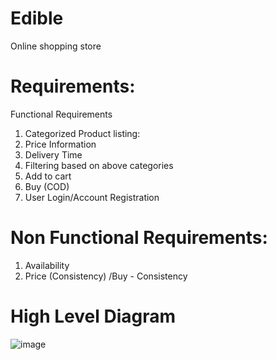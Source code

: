 # Edible
Online shopping store

# Requirements:

Functional Requirements
1. Categorized Product listing:
2. Price Information
3. Delivery Time
4. Filtering based on above categories
5. Add to cart
6. Buy (COD)
7. User Login/Account Registration


# Non Functional Requirements:
1. Availability
2. Price (Consistency) /Buy - Consistency

# High Level Diagram
![image](https://github.com/user-attachments/assets/727c3c3d-7680-45fe-940a-af42445aac99)




          
